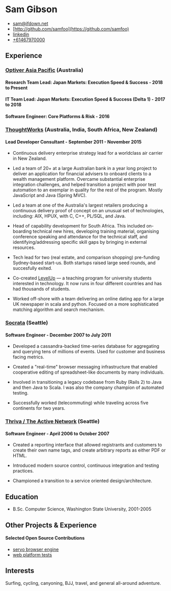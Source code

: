 # Sam Gibson

* <sam@ifdown.net>
* [http://github.com/samfoo](https://github.com/samfoo)
* [linkedin](https://au.linkedin.com/in/samfoo)
* [+61467970000](tel:+61467970000)

## Experience

### [Optiver Asia Pacific](http://optiver.com) (Australia)
#### Research Team Lead: Japan Markets: Execution Speed &amp; Success - 2018 to Present
#### IT Team Lead: Japan Markets: Execution Speed &amp; Success (Delta 1) - 2017 to 2018
#### Software Engineer: Core Platforms &amp; Risk - 2016

### [ThoughtWorks](http://thoughworks.com) (Australia, India, South Africa, New Zealand)
#### Lead Developer Consultant - September 2011 - November 2015

* Continuous delivery enterprise strategy lead for a worldclass air carrier in
  New Zealand.

* Led a team of 20+ at a large Australian bank in a year long project to
  deliver an application for financial advisers to onboard clients to a wealth
  management platform. Overcame substantial enterprise integration challenges,
  and helped transition a project with poor test automation to an exemplar in
  quality for the rest of the program. Mostly JavaScript and Java (Spring MVC).

* Led a team at one of the Australia's largest retailers producing a continuous
  delivery proof of concept on an unusual set of technologies, including: AIX,
  HPUX, with C, C++, PL/SQL, and Java.

* Head of capability development for South Africa. This included on-boarding
  technical new hires, developing training material, organising conference
  speaking and attendance for the technical staff, and identifying/addressing
  specific skill gaps by bringing in external resources.

* Tech lead for two (real estate, and comparison shopping) pre-funding
  Sydney-based start-us. Both startups raised large seed rounds, and
  succesfully exited.

* Co-created [LevelUp](http://levelup.thoughtworks.com) &mdash; a teaching
  program for university students interested in technology. It now runs in four
  different countries and has had thousands of students.

* Worked off-shore with a team delivering an online dating app for a large UK
  newspaper in scala and python. Focused on a more sophisticated matching
  algorithm and search mechanism.

### [Socrata](http://socrata.com) (Seattle)
#### Software Engineer - December 2007 to July 2011

* Developed a cassandra-backed time-series database for aggregating and
  querying tens of millions of events. Used for customer and business facing
  metrics.

* Created a "real-time" browser messaging infrastructure that enabled
  cooperative editing of spreadsheet-like documents by many individuals.

* Involved in transitioning a legacy codebase from Ruby (Rails 2) to Java and
  then Java to Scala. I was also the company champion of automated testing.

* Successfully worked (telecommuting) while traveling across five continents
  for two years.

### [Thriva / The Active Network](http://www.activenetwork.com) (Seattle)
#### Software Engineer - April 2006 to October 2007

* Created a reporting interface that allowed registrants and customers to
  create their own name tags, and create arbitrary reports as either PDF or
  HTML.

* Introduced modern source control, continuous integration and testing
  practices.

* Championed a transition to a service oriented design/architecture.

## Education

* B.Sc. Computer Science, Washington State University, 2001-2005

## Other Projects &amp; Experience

#### Selected Open Source Contributions

* [servo browser engine](https://github.com/servo/servo)
* [web platform tests](https://github.com/w3c/web-platform-tests)

## Interests

Surfing, cycling, canyoning, BJJ, travel, and general all-around adventure.
